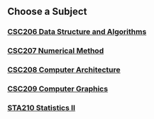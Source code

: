 ## Choose a Subject

### [CSC206 Data Structure and Algorithms](https://github.com/WilcyWilson/CSIT-All)

### [CSC207 Numerical Method](https://github.com/WilcyWilson/CSIT-All)

### [CSC208 Computer Architecture](https://github.com/WilcyWilson/CSIT-All)

### [CSC209 Computer Graphics](https://github.com/WilcyWilson/CSIT-All)

### [STA210 Statistics II](https://github.com/WilcyWilson/CSIT-All)


